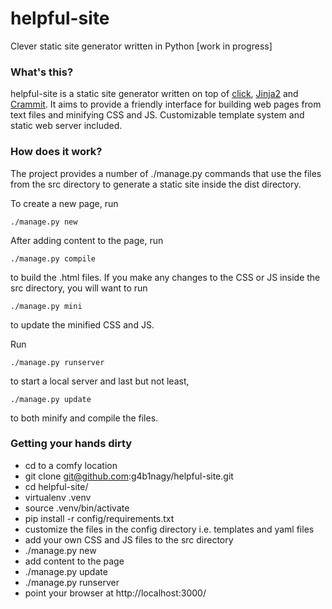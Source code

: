 helpful-site
============

Clever static site generator written in Python [work in progress]

### What's this? ###

helpful-site is a static site generator written on top of
[click](http://click.pocoo.org/), [Jinja2](http://jinja.pocoo.org/) and
[Crammit](https://github.com/rspivak/crammit). It aims to provide a friendly
interface for building web pages from text files and minifying CSS and JS.
Customizable template system and static web server included.

### How does it work? ###

The project provides a number of ./manage.py commands that use the files from
the src directory to generate a static site inside the dist directory.

To create a new page, run

    ./manage.py new

After adding content to the page, run

    ./manage.py compile

to build the .html files. If you make any changes to the CSS or JS inside the
src directory, you will want to run

    ./manage.py mini

to update the minified CSS and JS.

Run

    ./manage.py runserver

to start a local server and last but not least,

    ./manage.py update


to both minify and compile the files.

### Getting your hands dirty ###

* cd to a comfy location
* git clone git@github.com:g4b1nagy/helpful-site.git
* cd helpful-site/
* virtualenv .venv
* source .venv/bin/activate
* pip install -r config/requirements.txt
* customize the files in the config directory i.e. templates and yaml files
* add your own CSS and JS files to the src directory
* ./manage.py new
* add content to the page
* ./manage.py update
* ./manage.py runserver
* point your browser at http://localhost:3000/